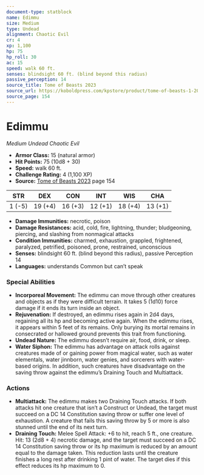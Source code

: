 ```yaml
---
document-type: statblock
name: Edimmu
size: Medium
type: Undead
alignment: Chaotic Evil
cr: 4
xp: 1,100
hp: 75
hp_roll: 30
ac: 15
speed: walk 60 ft.
senses: blindsight 60 ft. (blind beyond this radius) 
passive_perception: 14
source_title: Tome of Beasts 2023
source_url: https://koboldpress.com/kpstore/product/tome-of-beasts-1-2023-edition/
source_page: 154
---
```


# Edimmu

*Medium* *Undead* *Chaotic Evil*

- **Armor Class:** 15 (natural armor)
- **Hit Points:** 75 (10d8 + 30)
- **Speed:** walk 60 ft.
- **Challenge Rating:** 4 (1,100 XP)
- **Source:** [Tome of Beasts 2023](https://koboldpress.com/kpstore/product/tome-of-beasts-1-2023-edition/) page 154

| STR | DEX | CON | INT | WIS | CHA |
| --- | --- | --- | --- | --- | --- |
| 1 (-5) | 19 (+4) | 16 (+3) | 12 (+1) | 18 (+4) | 13 (+1) |

- **Damage Immunities:** necrotic, poison
- **Damage Resistances:** acid, cold, fire, lightning, thunder; bludgeoning, piercing, and slashing from nonmagical attacks
- **Condition Immunities:** charmed, exhaustion, grappled, frightened, paralyzed, petrified, poisoned, prone, restrained, unconscious
- **Senses:** blindsight 60 ft. (blind beyond this radius), passive Perception 14
- **Languages:** understands Common but can’t speak

### Special Abilities

- **Incorporeal Movement:** The edimmu can move through other creatures and objects as if they were difficult terrain. It takes 5 (1d10) force damage if it ends its turn inside an object.
- **Rejuvenation:** If destroyed, an edimmu rises again in 2d4 days, regaining all its hp and becoming active again. When the edimmu rises, it appears within 5 feet of its remains. Only burying its mortal remains in consecrated or hallowed ground prevents this trait from functioning.
- **Undead Nature:** The edimmu doesn’t require air, food, drink, or sleep.
- **Water Siphon:** The edimmu has advantage on attack rolls against creatures made of or gaining power from magical water, such as water elementals, water jinnborn, water genies, and sorcerers with water-based origins. In addition, such creatures have disadvantage on the saving throw against the edimmu’s Draining Touch and Multiattack.

### Actions

- **Multiattack:** The edimmu makes two Draining Touch attacks. If both attacks hit one creature that isn’t a Construct or Undead, the target must succeed on a DC 14 Constitution saving throw or suffer one level of exhaustion. A creature that fails this saving throw by 5 or more is also stunned until the end of its next turn.
- **Draining Touch:** Melee Spell Attack: +6 to hit, reach 5 ft., one creature. Hit: 13 (2d8 + 4) necrotic damage, and the target must succeed on a DC 14 Constitution saving throw or its hp maximum is reduced by an amount equal to the damage taken. This reduction lasts until the creature finishes a long rest after drinking 1 pint of water. The target dies if this effect reduces its hp maximum to 0.

